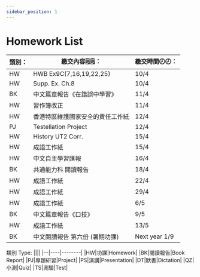 ```yaml
---
sidebar_position: 1
---
```


# Homework List

<!-- From Steven: 
I changed the format list into a table.
If you don't like, feel free to revert.
Original code below:
-->

<!--
<br/>HW = 功課　　 Homework
<br/>BK = 閱讀報告 Book Report
<br/>PJ = 專題研習 Project
<br/>PS = 演講　　 Presentation
<br/>DT = 默書　　 Dictation
<br/>QZ = 小測　　 Quiz
<br/>TS = 測驗　　 Test
<br/>
-->

|類別：|繳交內容🗒️🗒️：|繳交時間🕗🕗： |
|--|--------|----|
|HW|HWB Ex9C(7,16,19,22,25)|10/4|
|HW|Supp. Ex. Ch.8|10/4|
|BK|中文篇章報告《在錯誤中學習》|11/4|
|HW|習作簿改正|11/4|
|HW|香港特區維護國家安全的責任工作紙|12/4|
|PJ|Testellation Project|12/4|
|HW|History UT2 Corr.|15/4|
|HW|成語工作紙|15/4|
|HW|中文自主學習匯報|16/4|
|BK|共通能力科 閱讀報告|18/4|
|HW|成語工作紙|22/4|
|HW|成語工作紙|29/4|
|HW|成語工作紙|6/5|
|BK|中文篇章報告《口技》|9/5|
|HW|成語工作紙|13/5|
|BK|中文閱讀報告 第六份 (暑期功課)|Next year 1/9|

類別 Type:
||||
|--|----|--------|
|HW|功課|Homework| 
|BK|閱讀報告|Book Report|
|PJ|專題研習|Project|
|PS|演講|Presentation|
|DT|默書|Dictation|
|QZ|小測|Quiz|
|TS|測驗|Test|